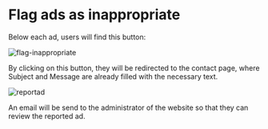 # Flag ads as inappropriate



Below each ad, users will find this button:

![flag-inappropriate](https://user-images.githubusercontent.com/55290441/80600813-9e2efa00-8a35-11ea-853f-58f77bf2d098.png)


By clicking on this button, they will be redirected to the contact page, where Subject and Message are already filled with the necessary text.

![reportad](https://raw.githubusercontent.com/yclas/guides/master/images/report%20ad.jpg)

An email will be send to the administrator of the website so that they can review the reported ad.
  
 
